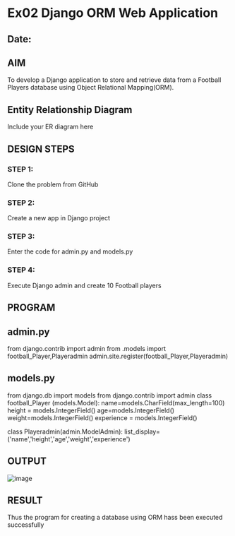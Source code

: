 # Ex02 Django ORM Web Application
## Date: 

## AIM
To develop a Django application to store and retrieve data from a Football Players database using Object Relational Mapping(ORM).

## Entity Relationship Diagram

Include your ER diagram here

## DESIGN STEPS

### STEP 1:
Clone the problem from GitHub

### STEP 2:
Create a new app in Django project

### STEP 3:
Enter the code for admin.py and models.py

### STEP 4:
Execute Django admin and create 10 Football players

## PROGRAM
## admin.py
from django.contrib import admin
from .models import football_Player,Playeradmin
admin.site.register(football_Player,Playeradmin)

## models.py
from django.db import models
from django.contrib import admin
class football_Player (models.Model):
    name=models.CharField(max_length=100)
    height = models.IntegerField()
    age=models.IntegerField()
    weight=models.IntegerField()
    experience = models.IntegerField()

class Playeradmin(admin.ModelAdmin):
    list_display=('name','height','age','weight','experience')
## OUTPUT

![image](https://github.com/Rakesh2k23/ORM/assets/141472158/b5aa689f-9d37-4ac1-95d8-f6ec38fe3c16)



## RESULT
Thus the program for creating a database using ORM hass been executed successfully
